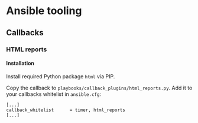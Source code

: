 # Ansible tooling

## Callbacks

### HTML reports

#### Installation

Install required Python package `html` via PIP.

Copy the callback to `playbooks/callback_plugins/html_reports.py`.
Add it to your callbacks whitelist in `ansible.cfg`:

```
[...]
callback_whitelist      = timer, html_reports
[...]
```
